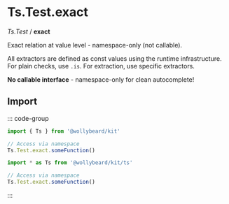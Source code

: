# Ts.Test.exact

_Ts.Test_ / **exact**

Exact relation at value level - namespace-only (not callable).

All extractors are defined as const values using the runtime infrastructure. For plain checks, use `.is`. For extraction, use specific extractors.

**No callable interface** - namespace-only for clean autocomplete!

## Import

::: code-group

```typescript [Namespace]
import { Ts } from '@wollybeard/kit'

// Access via namespace
Ts.Test.exact.someFunction()
```

```typescript [Barrel]
import * as Ts from '@wollybeard/kit/ts'

// Access via namespace
Ts.Test.exact.someFunction()
```

:::
